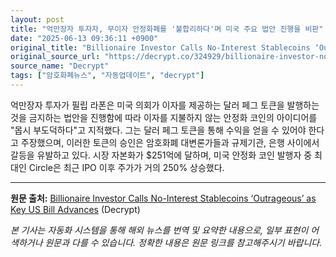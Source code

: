 ```yaml
---
layout: post
title: "억만장자 투자자, 무이자 안정화폐를 '불합리하다'며 미국 주요 법안 진행을 비판"
date: "2025-06-13 09:36:11 +0900"
original_title: "Billionaire Investor Calls No-Interest Stablecoins ‘Outrageous’ as Key US Bill Advances"
original_source_url: "https://decrypt.co/324929/billionaire-investor-non-yielding-stablecoins-us-bill-advances"
source_name: "Decrypt"
tags: ["암호화폐뉴스", "자동업데이트", "decrypt"]
---
```


억만장자 투자가 필립 라폰은 미국 의회가 이자를 제공하는 달러 페그 토큰을 발행하는 것을 금지하는 법안을 진행함에 따라 이자를 지불하지 않는 안정화 코인의 아이디어를 "몹시 부도덕하다"고 지적했다. 그는 달러 페그 토큰을 통해 수익을 얻을 수 있어야 한다고 주장했으며, 이러한 토큰의 승인은 암호화폐 대변론가들과 규제기관, 은행 사이에서 갈등을 유발하고 있다. 시장 자본화가 $251억에 달하며, 미국 안정화 코인 발행자 중 최대인 Circle은 최근 IPO 이후 주가가 거의 250% 상승했다.

---
**원문 출처:** [Billionaire Investor Calls No-Interest Stablecoins ‘Outrageous’ as Key US Bill Advances](https://decrypt.co/324929/billionaire-investor-non-yielding-stablecoins-us-bill-advances) (Decrypt)

*본 기사는 자동화 시스템을 통해 해외 뉴스를 번역 및 요약한 내용으로, 일부 표현이 어색하거나 원문과 다를 수 있습니다. 정확한 내용은 원문 링크를 참고해주시기 바랍니다.*

